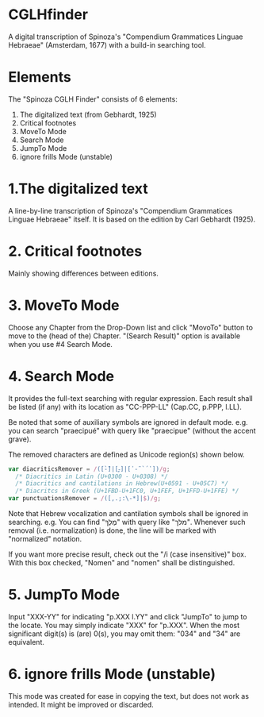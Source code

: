 # CGLHfinder
A digital transcription of Spinoza's "Compendium Grammatices Linguae Hebraeae" (Amsterdam, 1677) with a build-in searching tool.

# Elements
The "Spinoza CGLH Finder" consists of 6 elements: 

1. The digitalized text (from Gebhardt, 1925)
2. Critical footnotes
3. MoveTo Mode
4. Search Mode
5. JumpTo Mode
6. ignore frills Mode (unstable)

# 1.The digitalized text
A line-by-line transcription of Spinoza's "Compendium Grammatices Linguae Hebraeae" itself.
It is based on the edition by Carl Gebhardt (1925).

# 2. Critical footnotes
Mainly showing differences between editions.

# 3. MoveTo Mode
Choose any Chapter from the Drop-Down list and click "MovoTo" button to move to the (head of the) Chapter.
"(Search Result)" option is available when you use #4 Search Mode.

# 4. Search Mode
It provides the full-text searching with regular expression.
Each result shall be listed (if any) with its location as "CC-PPP-LL" (Cap.CC, p.PPP, l.LL).

Be noted that some of auxiliary symbols are ignored in default mode.
e.g. you can search "praecipué" with query like "praecipue" (without the accent grave).

The removed characters are defined as Unicode region(s) shown below.

~~~JavaScript
var diacriticsRemover = /([̀-̈]|[֑-ׇ]|[᾽-῀`´῾])/g;
  /* Diacritics in Latin (U+0300 - U+0308) */
  /* Diacritics and cantilations in Hebrew(U+0591 - U+05C7) */
  /* Diacritcs in Greek (U+1FBD-U+1FC0, U+1FEF, U+1FFD-U+1FFE) */
var punctuationsRemover = /([,.;:\-*]|$)/g;
~~~

Note that Hebrew vocalization and cantilation symbols shall be ignored in searching.
e.g. You can find "מֶלֶךְ" with query like "מלך".
Whenever such removal (i.e. normalization) is done, the line will be marked with "normalized" notation.


If you want more precise result, check out the "/i (case insensitive)" box.
With this box checked, "Nomen" and "nomen" shall be distinguished.

# 5. JumpTo Mode
Input "XXX-YY" for indicating "p.XXX l.YY" and click "JumpTo" to jump to the locate.
You may simply indicate "XXX" for "p.XXX".
When the most significant digit(s) is (are) 0(s), you may omit them: "034" and "34" are equivalent.

# 6. ignore frills Mode (unstable)
This mode was created for ease in copying the text, but does not work as intended.
It might be improved or discarded.
